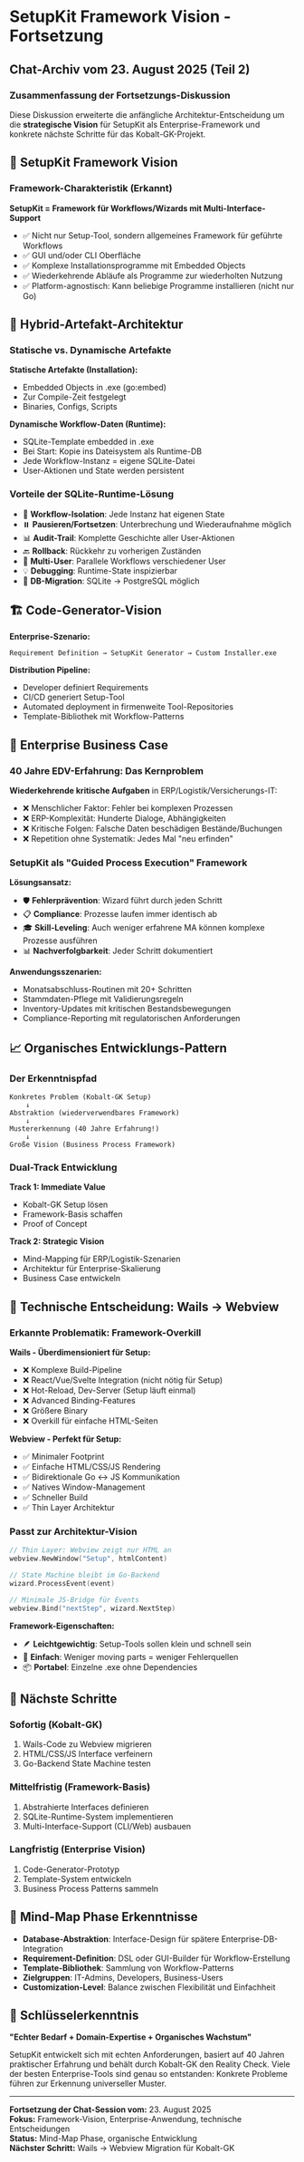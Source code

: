 # SetupKit Framework Vision - Fortsetzung
## Chat-Archiv vom 23. August 2025 (Teil 2)

### Zusammenfassung der Fortsetzungs-Diskussion

Diese Diskussion erweiterte die anfängliche Architektur-Entscheidung um die **strategische Vision** für SetupKit als Enterprise-Framework und konkrete nächste Schritte für das Kobalt-GK-Projekt.

## 🎯 SetupKit Framework Vision

### Framework-Charakteristik (Erkannt)

**SetupKit = Framework für Workflows/Wizards mit Multi-Interface-Support**

- ✅ Nicht nur Setup-Tool, sondern allgemeines Framework für geführte Workflows
- ✅ GUI und/oder CLI Oberfläche
- ✅ Komplexe Installationsprogramme mit Embedded Objects
- ✅ Wiederkehrende Abläufe als Programme zur wiederholten Nutzung
- ✅ Platform-agnostisch: Kann beliebige Programme installieren (nicht nur Go)

## 💾 Hybrid-Artefakt-Architektur

### Statische vs. Dynamische Artefakte

**Statische Artefakte (Installation):**
- Embedded Objects in .exe (go:embed)
- Zur Compile-Zeit festgelegt
- Binaries, Configs, Scripts

**Dynamische Workflow-Daten (Runtime):**
- SQLite-Template embedded in .exe
- Bei Start: Kopie ins Dateisystem als Runtime-DB
- Jede Workflow-Instanz = eigene SQLite-Datei
- User-Aktionen und State werden persistent

### Vorteile der SQLite-Runtime-Lösung

- 🔄 **Workflow-Isolation**: Jede Instanz hat eigenen State
- ⏸️ **Pausieren/Fortsetzen**: Unterbrechung und Wiederaufnahme möglich
- 📊 **Audit-Trail**: Komplette Geschichte aller User-Aktionen
- 🔙 **Rollback**: Rückkehr zu vorherigen Zuständen
- 👥 **Multi-User**: Parallele Workflows verschiedener User
- 💡 **Debugging**: Runtime-State inspizierbar
- 🔄 **DB-Migration**: SQLite → PostgreSQL möglich

## 🏗️ Code-Generator-Vision

**Enterprise-Szenario:**
```
Requirement Definition → SetupKit Generator → Custom Installer.exe
```

**Distribution Pipeline:**
- Developer definiert Requirements
- CI/CD generiert Setup-Tool
- Automated deployment in firmenweite Tool-Repositories
- Template-Bibliothek mit Workflow-Patterns

## 🏢 Enterprise Business Case

### 40 Jahre EDV-Erfahrung: Das Kernproblem

**Wiederkehrende kritische Aufgaben** in ERP/Logistik/Versicherungs-IT:
- ❌ Menschlicher Faktor: Fehler bei komplexen Prozessen
- ❌ ERP-Komplexität: Hunderte Dialoge, Abhängigkeiten
- ❌ Kritische Folgen: Falsche Daten beschädigen Bestände/Buchungen
- ❌ Repetition ohne Systematik: Jedes Mal "neu erfinden"

### SetupKit als "Guided Process Execution" Framework

**Lösungsansatz:**
- 🛡️ **Fehlerprävention**: Wizard führt durch jeden Schritt
- 📋 **Compliance**: Prozesse laufen immer identisch ab
- 🎓 **Skill-Leveling**: Auch weniger erfahrene MA können komplexe Prozesse ausführen
- 📊 **Nachverfolgbarkeit**: Jeder Schritt dokumentiert

**Anwendungsszenarien:**
- Monatsabschluss-Routinen mit 20+ Schritten
- Stammdaten-Pflege mit Validierungsregeln
- Inventory-Updates mit kritischen Bestandsbewegungen
- Compliance-Reporting mit regulatorischen Anforderungen

## 📈 Organisches Entwicklungs-Pattern

### Der Erkenntnispfad
```
Konkretes Problem (Kobalt-GK Setup) 
    ↓
Abstraktion (wiederverwendbares Framework)
    ↓  
Mustererkennung (40 Jahre Erfahrung!)
    ↓
Große Vision (Business Process Framework)
```

### Dual-Track Entwicklung

**Track 1: Immediate Value**
- Kobalt-GK Setup lösen
- Framework-Basis schaffen
- Proof of Concept

**Track 2: Strategic Vision**
- Mind-Mapping für ERP/Logistik-Szenarien
- Architektur für Enterprise-Skalierung
- Business Case entwickeln

## 🔧 Technische Entscheidung: Wails → Webview

### Erkannte Problematik: Framework-Overkill

**Wails - Überdimensioniert für Setup:**
- ❌ Komplexe Build-Pipeline
- ❌ React/Vue/Svelte Integration (nicht nötig für Setup)
- ❌ Hot-Reload, Dev-Server (Setup läuft einmal)
- ❌ Advanced Binding-Features
- ❌ Größere Binary
- ❌ Overkill für einfache HTML-Seiten

**Webview - Perfekt für Setup:**
- ✅ Minimaler Footprint
- ✅ Einfache HTML/CSS/JS Rendering
- ✅ Bidirektionale Go ↔ JS Kommunikation
- ✅ Natives Window-Management
- ✅ Schneller Build
- ✅ Thin Layer Architektur

### Passt zur Architektur-Vision

```go
// Thin Layer: Webview zeigt nur HTML an
webview.NewWindow("Setup", htmlContent)

// State Machine bleibt im Go-Backend
wizard.ProcessEvent(event)

// Minimale JS-Bridge für Events
webview.Bind("nextStep", wizard.NextStep)
```

**Framework-Eigenschaften:**
- 🪶 **Leichtgewichtig**: Setup-Tools sollen klein und schnell sein
- 🔧 **Einfach**: Weniger moving parts = weniger Fehlerquellen
- 📦 **Portabel**: Einzelne .exe ohne Dependencies

## 🚀 Nächste Schritte

### Sofortig (Kobalt-GK)
1. Wails-Code zu Webview migrieren
2. HTML/CSS/JS Interface verfeinern
3. Go-Backend State Machine testen

### Mittelfristig (Framework-Basis)
1. Abstrahierte Interfaces definieren
2. SQLite-Runtime-System implementieren
3. Multi-Interface-Support (CLI/Web) ausbauen

### Langfristig (Enterprise Vision)
1. Code-Generator-Prototyp
2. Template-System entwickeln
3. Business Process Patterns sammeln

## 💭 Mind-Map Phase Erkenntnisse

- **Database-Abstraktion**: Interface-Design für spätere Enterprise-DB-Integration
- **Requirement-Definition**: DSL oder GUI-Builder für Workflow-Erstellung
- **Template-Bibliothek**: Sammlung von Workflow-Patterns
- **Zielgruppen**: IT-Admins, Developers, Business-Users
- **Customization-Level**: Balance zwischen Flexibilität und Einfachheit

## 📝 Schlüsselerkenntnis

**"Echter Bedarf + Domain-Expertise + Organisches Wachstum"**

SetupKit entwickelt sich mit echten Anforderungen, basiert auf 40 Jahren praktischer Erfahrung und behält durch Kobalt-GK den Reality Check. Viele der besten Enterprise-Tools sind genau so entstanden: Konkrete Probleme führen zur Erkennung universeller Muster.

---

**Fortsetzung der Chat-Session vom:** 23. August 2025  
**Fokus:** Framework-Vision, Enterprise-Anwendung, technische Entscheidungen  
**Status:** Mind-Map Phase, organische Entwicklung  
**Nächster Schritt:** Wails → Webview Migration für Kobalt-GK

